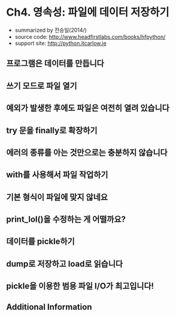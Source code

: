 # Ch4. 영속성: 파일에 데이터 저장하기
 - summarized by 전승일(2014/)
 - source code: http://www.headfirstlabs.com/books/hfpython/
 - support site: http://python.itcarlow.ie

## 프로그램은 데이터를 만듭니다
  
## 쓰기 모드로 파일 열기
 
## 예외가 발생한 후에도 파일은 여전히 열려 있습니다
 
## try 문을 finally로 확장하기

## 에러의 종류를 아는 것만으로는 충분하지 않습니다
 
## with를 사용해서 파일 작업하기
 
## 기본 형식이 파일에 맞지 않네요
 
## print_lol()을 수정하는 게 어떨까요?
        
## 데이터를 pickle하기
 
## dump로 저장하고 load로 읽습니다
        
## pickle을 이용한 범용 파일 I/O가 최고입니다!
                                  
## Additional Information
        